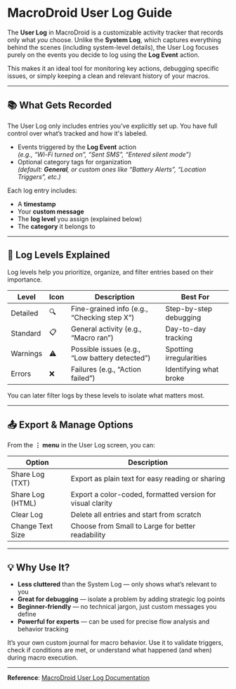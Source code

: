 <!-- CUSTOM COLOR METADATA -->
<meta name="category-color" content='{"color":"#618b4b","hover":"#FF8A65"}' />

# MacroDroid User Log Guide

The **User Log** in MacroDroid is a customizable activity tracker that records only what *you* choose. Unlike the **System Log**, which captures everything behind the scenes (including system-level details), the User Log focuses purely on the events you decide to log using the **Log Event** action.

This makes it an ideal tool for monitoring key actions, debugging specific issues, or simply keeping a clean and relevant history of your macros.

---

## 📚 What Gets Recorded
The User Log only includes entries you’ve explicitly set up. You have full control over what’s tracked and how it's labeled.

- Events triggered by the **Log Event** action  
  *(e.g., “Wi-Fi turned on”, “Sent SMS”, “Entered silent mode”)*
- Optional category tags for organization  
  *(default: **General**, or custom ones like “Battery Alerts”, “Location Triggers”, etc.)*

Each log entry includes:
- A **timestamp**
- Your **custom message**
- The **log level** you assign (explained below)
- The **category** it belongs to

---

## 🔢 Log Levels Explained
Log levels help you prioritize, organize, and filter entries based on their importance.

| Level       | Icon | Description                                 | Best For                 |
|-------------|------|---------------------------------------------|--------------------------|
| Detailed    | 🔍   | Fine-grained info (e.g., “Checking step X”) | Step-by-step debugging   |
| Standard    | 📋   | General activity (e.g., “Macro ran”)         | Day-to-day tracking      |
| Warnings    | ⚠️   | Possible issues (e.g., “Low battery detected”) | Spotting irregularities  |
| Errors      | ❌   | Failures (e.g., “Action failed”)             | Identifying what broke   |

You can later filter logs by these levels to isolate what matters most.

---

## 📤 Export & Manage Options
From the **⋮ menu** in the User Log screen, you can:

| Option               | Description                                 |
|----------------------|---------------------------------------------|
| Share Log (TXT)      | Export as plain text for easy reading or sharing |
| Share Log (HTML)     | Export a color-coded, formatted version for visual clarity |
| Clear Log            | Delete all entries and start from scratch   |
| Change Text Size     | Choose from Small to Large for better readability |

---

## 💡 Why Use It?

- **Less cluttered** than the System Log — only shows what’s relevant to you  
- **Great for debugging** — isolate a problem by adding strategic log points  
- **Beginner-friendly** — no technical jargon, just custom messages you define  
- **Powerful for experts** — can be used for precise flow analysis and behavior tracking  

It’s your own custom journal for macro behavior. Use it to validate triggers, check if conditions are met, or understand what happened (and when) during macro execution.

---

**Reference**: [MacroDroid User Log Documentation](https://macrodroidforum.com/wiki/index.php/User_Log)
